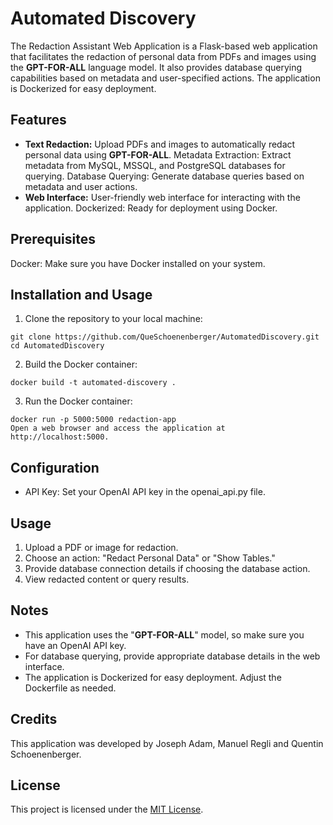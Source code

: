 # Automated Discovery

The Redaction Assistant Web Application is a Flask-based web application that facilitates the redaction of personal data from PDFs and images using the **GPT-FOR-ALL** language model. It also provides database querying capabilities based on metadata and user-specified actions. The application is Dockerized for easy deployment.


## Features
- **Text Redaction:** Upload PDFs and images to automatically redact personal data using **GPT-FOR-ALL**.
Metadata Extraction: Extract metadata from MySQL, MSSQL, and PostgreSQL databases for querying.
Database Querying: Generate database queries based on metadata and user actions.
- **Web Interface:** User-friendly web interface for interacting with the application.
Dockerized: Ready for deployment using Docker.


## Prerequisites
Docker: Make sure you have Docker installed on your system.

## Installation and Usage

1. Clone the repository to your local machine:
```
git clone https://github.com/QueSchoenenberger/AutomatedDiscovery.git
cd AutomatedDiscovery
```

2. Build the Docker container:
```
docker build -t automated-discovery .
```

3. Run the Docker container:
```
docker run -p 5000:5000 redaction-app
Open a web browser and access the application at http://localhost:5000.
```

## Configuration
- API Key: Set your OpenAI API key in the openai_api.py file.

## Usage
1. Upload a PDF or image for redaction.
2. Choose an action: "Redact Personal Data" or "Show Tables."
3. Provide database connection details if choosing the database action.
4. View redacted content or query results.


## Notes
- This application uses the "**GPT-FOR-ALL**" model, so make sure you have an OpenAI API key.
- For database querying, provide appropriate database details in the web interface.
- The application is Dockerized for easy deployment. Adjust the Dockerfile as needed.

## Credits
This application was developed by Joseph Adam, Manuel Regli and Quentin Schoenenberger.

## License

This project is licensed under the [MIT License](https://opensource.org/license/mit/).